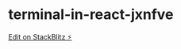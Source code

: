 # terminal-in-react-jxnfve

[Edit on StackBlitz ⚡️](https://stackblitz.com/edit/terminal-in-react-jxnfve)